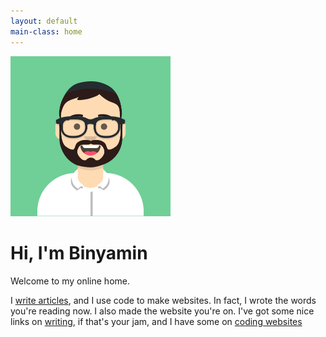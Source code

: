 ```yaml
---
layout: default
main-class: home
---
```


<img src="/assets/img/avatar.svg" alt="" width="256" />

# Hi, I'm Binyamin

Welcome to my online home.

I [write articles](/blog), and I use code to make websites. In fact, I wrote the words you're reading now. I also made the website you're on. I've got some nice links on [writing](/links#writing), if that's your jam, and I have some on [coding websites](/links#code)
